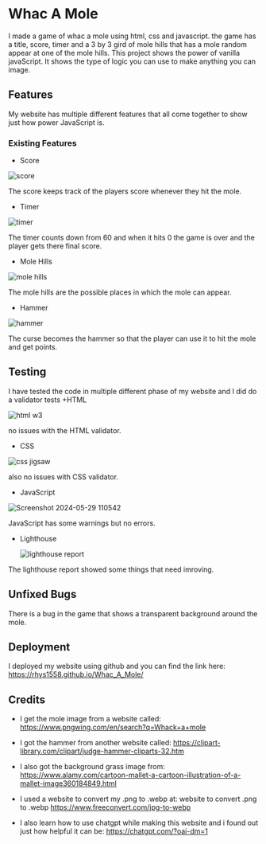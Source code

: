 # Whac A Mole

I made a game of whac a mole using html, css and javascript. the game has a title, score, 
timer and a 3 by 3 gird of mole hills that has a mole random appear at one of the mole hills.
This project shows the power of vanilla javaScript. It shows the type of logic you can use to 
make anything you can image.

## Features

My website has multiple different features that all come together to show just how power JavaScript is.

### Existing Features

+ Score

![score](https://github.com/Rhys1558/Whac_A_Mole/assets/155891872/562389c5-048d-4d93-99e4-82d4c0d21fc1)
 
 The score keeps track of the players score whenever they hit the mole.


 + Timer

![timer](https://github.com/Rhys1558/Whac_A_Mole/assets/155891872/2569294f-04d1-4d86-9054-ab77ab356a9c)

The timer counts down from 60 and when it hits 0 the game is over and the player gets 
there final score.

+ Mole Hills

![mole  hills](https://github.com/Rhys1558/Whac_A_Mole/assets/155891872/b3527632-f652-4def-8bcf-f7d71378fdba)

The mole hills are the possible places in which the mole can appear.

+ Hammer

![hammer](https://github.com/Rhys1558/Whac_A_Mole/assets/155891872/74670990-f2a6-48b5-b1d8-0c5ea1ea0af6)

The curse becomes the hammer so that the player can use it to hit the mole and get points.


## Testing

I have tested the code in multiple different phase of my website and I did do a validator tests
 +HTML

![html w3](https://github.com/Rhys1558/Whac_A_Mole/assets/155891872/9373b7d4-f6a8-42a0-9e7d-5b373243d123)

no issues with the HTML validator.

 + CSS

![css jigsaw](https://github.com/Rhys1558/Whac_A_Mole/assets/155891872/1ab60a6f-e013-4a54-99c7-e24ac2e793a1)

also no issues with CSS validator.

 + JavaScript

  ![Screenshot 2024-05-29 110542](https://github.com/Rhys1558/Whac_A_Mole/assets/155891872/34cf5845-b68b-4c4c-9cd4-1cb0a82d79d2)

JavaScript has some warnings but no errors.

 + Lighthouse

   ![lighthouse report](https://github.com/Rhys1558/Whac_A_Mole/assets/155891872/96e1e81d-a9e6-4239-b054-ca147735d0cd)

The lighthouse report showed some things that need imroving.

## Unfixed Bugs

There is a bug in the game that shows a transparent background around the mole.


## Deployment
I deployed my website using github and you can find the link here:
https://rhys1558.github.io/Whac_A_Mole/

## Credits
+ I get the mole image from a website called:
https://www.pngwing.com/en/search?q=Whack+a+mole

+ I got the hammer from another website called:
  https://clipart-library.com/clipart/judge-hammer-cliparts-32.htm

+ I also got the background grass image from:
https://www.alamy.com/cartoon-mallet-a-cartoon-illustration-of-a-mallet-image360184849.html

+ I used a website to convert my .png to .webp at:
  website to convert .png to .webp
https://www.freeconvert.com/jpg-to-webp

+ I also learn how to use chatgpt while making this website and i found out just how
helpful it can be:
https://chatgpt.com/?oai-dm=1
